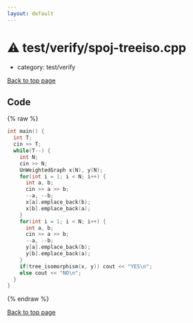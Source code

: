 ```yaml
---
layout: default
---
```


<!-- mathjax config similar to math.stackexchange -->
<script type="text/javascript" async
  src="https://cdnjs.cloudflare.com/ajax/libs/mathjax/2.7.5/MathJax.js?config=TeX-MML-AM_CHTML">
</script>
<script type="text/x-mathjax-config">
  MathJax.Hub.Config({
    TeX: { equationNumbers: { autoNumber: "AMS" }},
    tex2jax: {
      inlineMath: [ ['$','$'] ],
      processEscapes: true
    },
    "HTML-CSS": { matchFontHeight: false },
    displayAlign: "left",
    displayIndent: "2em"
  });
</script>

<script type="text/javascript" src="https://cdnjs.cloudflare.com/ajax/libs/jquery/3.4.1/jquery.min.js"></script>
<script src="https://cdn.jsdelivr.net/npm/jquery-balloon-js@1.1.2/jquery.balloon.min.js" integrity="sha256-ZEYs9VrgAeNuPvs15E39OsyOJaIkXEEt10fzxJ20+2I=" crossorigin="anonymous"></script>
<script type="text/javascript" src="../../../assets/js/copy-button.js"></script>
<link rel="stylesheet" href="../../../assets/css/copy-button.css" />


# :warning: test/verify/spoj-treeiso.cpp
* category: test/verify


[Back to top page](../../../index.html)



## Code
{% raw %}
```cpp
int main() {
  int T;
  cin >> T;
  while(T--) {
    int N;
    cin >> N;
    UnWeightedGraph x(N), y(N);
    for(int i = 1; i < N; i++) {
      int a, b;
      cin >> a >> b;
      --a, --b;
      x[a].emplace_back(b);
      x[b].emplace_back(a);
    }
    for(int i = 1; i < N; i++) {
      int a, b;
      cin >> a >> b;
      --a, --b;
      y[a].emplace_back(b);
      y[b].emplace_back(a);
    }
    if(tree_isomorphism(x, y)) cout << "YES\n";
    else cout << "NO\n";
  }
}

```
{% endraw %}

[Back to top page](../../../index.html)

